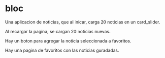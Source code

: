 # bloc

Una aplicacion de noticias, que al inicar, carga 20 noticias en un card_slider.

Al recargar la pagina, se cargan 20 noticias nuevas.

Hay un boton para agregar la noticia seleccionada a favoritos.

Hay una pagina de favoritos con las noticias guradadas.
